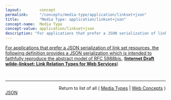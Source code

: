 ```yaml
---
layout:        concept
permalink:     "/concepts/media-type/application/linkset+json"
title:         "Media Type: application/linkset+json"
concept-name:  Media Type
concept-value: application/linkset+json
description: "For applications that prefer a JSON serialization of link set resources, the following definition provides a JSON serialization which is intended to faithfully reproduce the abstract model of RFC 5988bis."
---
```


[For applications that prefer a JSON serialization of link set resources, the following definition provides a JSON serialization which is intended to faithfully reproduce the abstract model of RFC 5988bis.](http://tools.ietf.org/html/draft-wilde-linkset#section-5.2 "Read documentation for Media Type &#34;application/linkset+json&#34;") (**[Internet Draft wilde-linkset: Link Relation Types for Web Services](/specs/IETF/I-D/wilde-linkset "This specification defines a link relation type and media types for working with sets of links. Using this link relation type and/or the media types is useful when it becomes necessary to represent links outside the context of a resource they are linking. One typical example are scenarios in which the number of links to put in an HTTP Link header field is too big, and thus these links should become a resource of their own.")**)

<br/>
<hr/>

<p style="float : left"><a href="./application/linkset+json.json" title="JSON representing this particular Web Concept value">JSON</a></p>
<p style="text-align: right">Return to list of all ( <a href="../media-type/">Media Types</a> | <a href="../">Web Concepts</a> )</p>
